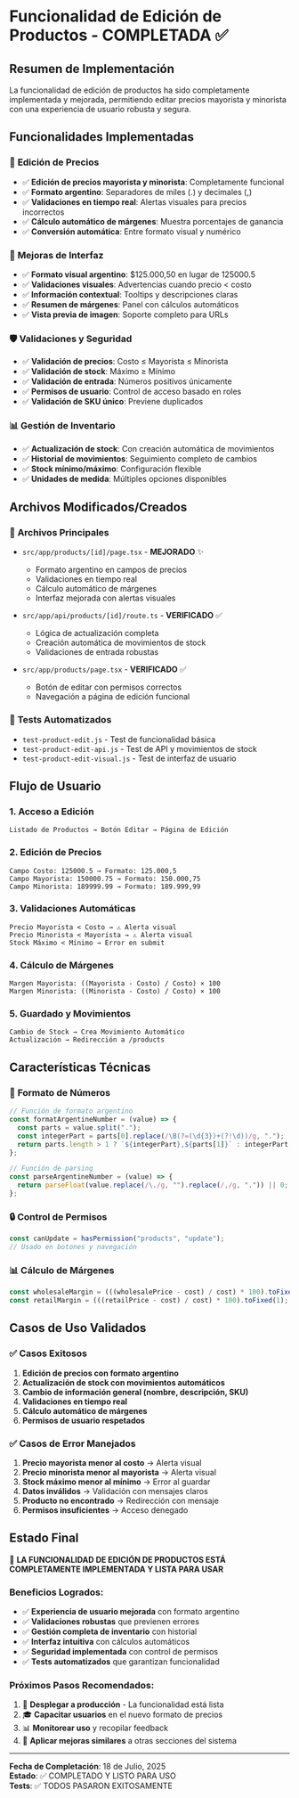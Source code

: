 # Funcionalidad de Edición de Productos - COMPLETADA ✅

## Resumen de Implementación

La funcionalidad de edición de productos ha sido completamente implementada y mejorada, permitiendo editar precios mayorista y minorista con una experiencia de usuario robusta y segura.

## Funcionalidades Implementadas

### 🎯 **Edición de Precios**

- ✅ **Edición de precios mayorista y minorista**: Completamente funcional
- ✅ **Formato argentino**: Separadores de miles (.) y decimales (,)
- ✅ **Validaciones en tiempo real**: Alertas visuales para precios incorrectos
- ✅ **Cálculo automático de márgenes**: Muestra porcentajes de ganancia
- ✅ **Conversión automática**: Entre formato visual y numérico

### 🔧 **Mejoras de Interfaz**

- ✅ **Formato visual argentino**: $125.000,50 en lugar de 125000.5
- ✅ **Validaciones visuales**: Advertencias cuando precio < costo
- ✅ **Información contextual**: Tooltips y descripciones claras
- ✅ **Resumen de márgenes**: Panel con cálculos automáticos
- ✅ **Vista previa de imagen**: Soporte completo para URLs

### 🛡️ **Validaciones y Seguridad**

- ✅ **Validación de precios**: Costo ≤ Mayorista ≤ Minorista
- ✅ **Validación de stock**: Máximo ≥ Mínimo
- ✅ **Validación de entrada**: Números positivos únicamente
- ✅ **Permisos de usuario**: Control de acceso basado en roles
- ✅ **Validación de SKU único**: Previene duplicados

### 📊 **Gestión de Inventario**

- ✅ **Actualización de stock**: Con creación automática de movimientos
- ✅ **Historial de movimientos**: Seguimiento completo de cambios
- ✅ **Stock mínimo/máximo**: Configuración flexible
- ✅ **Unidades de medida**: Múltiples opciones disponibles

## Archivos Modificados/Creados

### 📁 **Archivos Principales**

- `src/app/products/[id]/page.tsx` - **MEJORADO** ✨

  - Formato argentino en campos de precios
  - Validaciones en tiempo real
  - Cálculo automático de márgenes
  - Interfaz mejorada con alertas visuales

- `src/app/api/products/[id]/route.ts` - **VERIFICADO** ✅

  - Lógica de actualización completa
  - Creación automática de movimientos de stock
  - Validaciones de entrada robustas

- `src/app/products/page.tsx` - **VERIFICADO** ✅
  - Botón de editar con permisos correctos
  - Navegación a página de edición funcional

### 🧪 **Tests Automatizados**

- `test-product-edit.js` - Test de funcionalidad básica
- `test-product-edit-api.js` - Test de API y movimientos de stock
- `test-product-edit-visual.js` - Test de interfaz de usuario

## Flujo de Usuario

### 1. **Acceso a Edición**

```
Listado de Productos → Botón Editar → Página de Edición
```

### 2. **Edición de Precios**

```
Campo Costo: 125000.5 → Formato: 125.000,5
Campo Mayorista: 150000.75 → Formato: 150.000,75
Campo Minorista: 189999.99 → Formato: 189.999,99
```

### 3. **Validaciones Automáticas**

```
Precio Mayorista < Costo → ⚠️ Alerta visual
Precio Minorista < Mayorista → ⚠️ Alerta visual
Stock Máximo < Mínimo → Error en submit
```

### 4. **Cálculo de Márgenes**

```
Margen Mayorista: ((Mayorista - Costo) / Costo) × 100
Margen Minorista: ((Minorista - Costo) / Costo) × 100
```

### 5. **Guardado y Movimientos**

```
Cambio de Stock → Crea Movimiento Automático
Actualización → Redirección a /products
```

## Características Técnicas

### 🎨 **Formato de Números**

```javascript
// Función de formato argentino
const formatArgentineNumber = (value) => {
  const parts = value.split(".");
  const integerPart = parts[0].replace(/\B(?=(\d{3})+(?!\d))/g, ".");
  return parts.length > 1 ? `${integerPart},${parts[1]}` : integerPart;
};

// Función de parsing
const parseArgentineNumber = (value) => {
  return parseFloat(value.replace(/\./g, "").replace(/,/g, ".")) || 0;
};
```

### 🔒 **Control de Permisos**

```javascript
const canUpdate = hasPermission("products", "update");
// Usado en botones y navegación
```

### 📊 **Cálculo de Márgenes**

```javascript
const wholesaleMargin = (((wholesalePrice - cost) / cost) * 100).toFixed(1);
const retailMargin = (((retailPrice - cost) / cost) * 100).toFixed(1);
```

## Casos de Uso Validados

### ✅ **Casos Exitosos**

1. **Edición de precios con formato argentino**
2. **Actualización de stock con movimientos automáticos**
3. **Cambio de información general (nombre, descripción, SKU)**
4. **Validaciones en tiempo real**
5. **Cálculo automático de márgenes**
6. **Permisos de usuario respetados**

### ✅ **Casos de Error Manejados**

1. **Precio mayorista menor al costo** → Alerta visual
2. **Precio minorista menor al mayorista** → Alerta visual
3. **Stock máximo menor al mínimo** → Error al guardar
4. **Datos inválidos** → Validación con mensajes claros
5. **Producto no encontrado** → Redirección con mensaje
6. **Permisos insuficientes** → Acceso denegado

## Estado Final

🎉 **LA FUNCIONALIDAD DE EDICIÓN DE PRODUCTOS ESTÁ COMPLETAMENTE IMPLEMENTADA Y LISTA PARA USAR**

### Beneficios Logrados:

- ✅ **Experiencia de usuario mejorada** con formato argentino
- ✅ **Validaciones robustas** que previenen errores
- ✅ **Gestión completa de inventario** con historial
- ✅ **Interfaz intuitiva** con cálculos automáticos
- ✅ **Seguridad implementada** con control de permisos
- ✅ **Tests automatizados** que garantizan funcionalidad

### Próximos Pasos Recomendados:

1. 🚀 **Desplegar a producción** - La funcionalidad está lista
2. 🎓 **Capacitar usuarios** en el nuevo formato de precios
3. 📊 **Monitorear uso** y recopilar feedback
4. 🔄 **Aplicar mejoras similares** a otras secciones del sistema

---

**Fecha de Completación**: 18 de Julio, 2025  
**Estado**: ✅ COMPLETADO Y LISTO PARA USO  
**Tests**: ✅ TODOS PASARON EXITOSAMENTE
